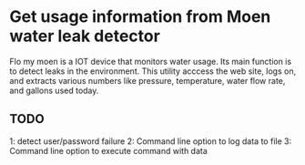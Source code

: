 # Get usage information from Moen water leak detector

Flo my moen is a IOT device that monitors water usage.  Its main function is to detect leaks in the environment.
This utility acccess the web site, logs on, and extracts various numbers like pressure, temperature, water flow
rate, and gallons used today.
## TODO
1: detect user/password failure
2: Command line option to log data to file
3: Command line option to execute command with data
